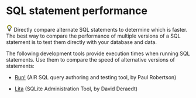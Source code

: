 # SQL statement performance

![](../img/tip_help.png) Directly compare alternate SQL statements to determine
which is faster. The best way to compare the performance of multiple versions of
a SQL statement is to test them directly with your database and data.

The following development tools provide execution times when running SQL
statements. Use them to compare the speed of alternative versions of statements:

- [Run!](http://probertson.com/projects/run-air-sqlite-query-testing-tool/) (AIR
  SQL query authoring and testing tool, by Paul Robertson)

- [Lita](http://www.dehats.com/drupal/?q=node/58) (SQLite Administration Tool,
  by David Deraedt)
